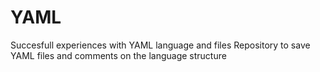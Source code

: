# YAML
Succesfull experiences with YAML language and files
Repository to save YAML files and comments on the language structure

